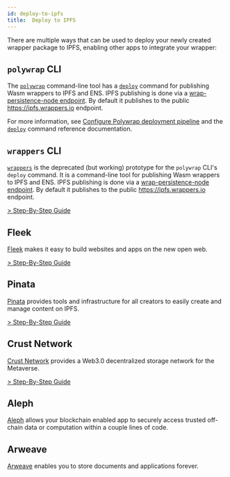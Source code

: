 ```yaml
---
id: deploy-to-ipfs
title:  Deploy to IPFS
---
```


There are multiple ways that can be used to deploy your newly created wrapper package
to IPFS, enabling other apps to integrate your wrapper:

## `polywrap` CLI
The [`polywrap`](../polywrap-cli) command-line tool has a [`deploy`](../../reference/cli/commands/deploy) command for publishing Wasm wrappers to IPFS and ENS. IPFS publishing is done via a [wrap-persistence-node endpoint](https://www.npmjs.com/package/@nerfzael/wrap-persistence-node). By default it publishes to the public https://ipfs.wrappers.io endpoint.

For more information, see [Configure Polywrap deployment pipeline](./deploy-pipeline) and the [`deploy`](../../reference/cli/commands/deploy) command reference documentation.

## `wrappers` CLI
[`wrappers`](https://www.npmjs.com/package/@nerfzael/wrappers) is the deprecated (but working) prototype for the `polywrap` CLI's `deploy` command. It is a command-line tool for publishing Wasm wrappers to IPFS and ENS. IPFS publishing is done via a [wrap-persistence-node endpoint](https://www.npmjs.com/package/@nerfzael/wrap-persistence-node). By default it publishes to the public https://ipfs.wrappers.io endpoint.  

[> Step-By-Step Guide](./deployment/wrappers-cli)  

## Fleek
[Fleek](https://docs.fleek.co/) makes it easy to build websites and apps on the new open web.

[> Step-By-Step Guide](./deployment/fleek)

## Pinata
[Pinata](https://docs.pinata.cloud/) provides tools and infrastructure for all creators to easily create and manage content on IPFS.  

[> Step-By-Step Guide](./deployment/pinata)

## Crust Network
[Crust Network](https://wiki.crust.network/docs/en/crustAccount) provides a Web3.0 decentralized storage network for the Metaverse.  

[> Step-By-Step Guide](./deployment/crust)

## Aleph
[Aleph](https://docs.alephdata.org/) allows your blockchain enabled app to securely access trusted off-chain data or computation within a couple lines of code.

## Arweave
[Arweave](https://docs.arweave.org/info/) enables you to store documents and applications forever.
